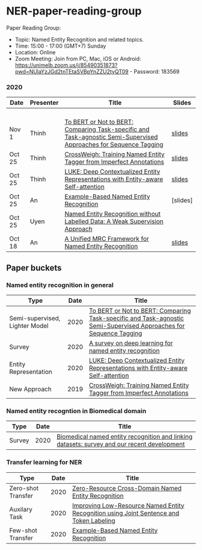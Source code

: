 # NER-paper-reading-group
Paper Reading Group:

- Topic: Named Entity Recognition and related topics.
- Time: 15:00 - 17:00 (GMT+7) Sunday 
- Location: Online
- Zoom Meeting: 
Join from PC, Mac, iOS or Android: https://unimelb.zoom.us/j/85490351873?pwd=NUlaYzJGd2tnTEtaSVBpYnZZU2tyQT09 - 
Password: 183569


### 2020
|Date|Presenter|Title|Slides|
|---|---|---|---|
|||||
|||||
|||||
|||||
|Nov 1 | Thinh | [To BERT or Not to BERT: Comparing Task-specific and Task-agnostic Semi-Supervised Approaches for Sequence Tagging](https://arxiv.org/pdf/2010.14042.pdf)|[slides](https://docs.google.com/presentation/d/1EsDTgi2plPVlaM2RsCb4MyvwbY1UEzlwTnhoGShOlWo/edit?usp=sharing)|
| Oct 25 | Thinh | [CrossWeigh: Training Named Entity Tagger from Imperfect Annotations](https://www.aclweb.org/anthology/D19-1519) |[slides](https://docs.google.com/presentation/d/1YJSdFpJeIPaOoDkRk8T9DCPOpa6y51izx_ZFlMM50s4/edit)|
| Oct 25 | Thinh | [LUKE: Deep Contextualized Entity Representations with Entity-aware Self-attention](https://arxiv.org/abs/2010.01057)| [slides](https://docs.google.com/presentation/d/1UQ5jpBlybK5PA0d9f-WTGNN04Hz13zGGQ28L1V33rJA/edit#slide=id.ga0679e60f6_1_74)|
|Oct 25 | An | [Example-Based Named Entity Recognition](https://arxiv.org/pdf/2008.10570.pdf) | [slides]|
| Oct 25 | Uyen | [Named Entity Recognition without Labelled Data: A Weak Supervision Approach](https://www.aclweb.org/anthology/2020.acl-main.139.pdf) ||
| Oct 18 | An | [A Unified MRC Framework for Named Entity Recognition](https://arxiv.org/abs/1910.11476) |[slides](https://docs.google.com/presentation/d/1r6ffMBY4CacrTKGzXnGawyCvYI-MdKY49zM__Hhz0Vw/edit?usp=sharing)|

## Paper buckets
### Named entity recognition in general
|Type|Date|Title|
|---|---|---|
|Semi-supervised, Lighter Model| 2020 | [To BERT or Not to BERT: Comparing Task-specific and Task-agnostic Semi-Supervised Approaches for Sequence Tagging](https://arxiv.org/pdf/2010.14042.pdf)
|Survey| 2020 | [A survey on deep learning for named entity recognition](https://ieeexplore.ieee.org/document/9039685)|
|Entity Representation| 2020 | [LUKE: Deep Contextualized Entity Representations with Entity-aware Self-attention](https://arxiv.org/abs/2010.01057)|
|New Approach| 2019 | [CrossWeigh: Training Named Entity Tagger from Imperfect Annotations](https://www.aclweb.org/anthology/D19-1519/)|
### Named entity recogntion in Biomedical domain
|Type|Date|Title|
|---|---|---|
|Survey| 2020 | [Biomedical named entity recognition and linking datasets: survey and our recent development](https://academic.oup.com/bib/advance-article-abstract/doi/10.1093/bib/bbaa054/5850239)|

### Transfer learning for NER
|Type|Date|Title|
|---|---|---|
| Zero-shot Transfer | 2020 | [Zero-Resource Cross-Domain Named Entity Recognition](https://arxiv.org/pdf/2002.05923.pdf)|
|Auxilary Task| 2020 | [Improving Low-Resource Named Entity Recognition using Joint Sentence and Token Labeling](https://www.aclweb.org/anthology/2020.acl-main.523/)|
|Few-shot Transfer | 2020 | [Example-Based Named Entity Recognition](https://arxiv.org/pdf/2008.10570.pdf) |

